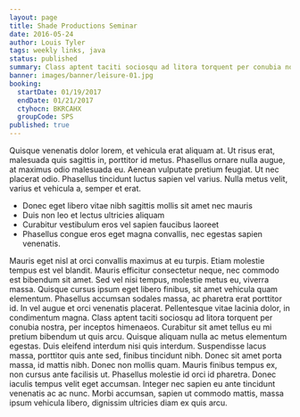 ```yaml
---
layout: page
title: Shade Productions Seminar
date: 2016-05-24
author: Louis Tyler
tags: weekly links, java
status: published
summary: Class aptent taciti sociosqu ad litora torquent per conubia nostra.
banner: images/banner/leisure-01.jpg
booking:
  startDate: 01/19/2017
  endDate: 01/21/2017
  ctyhocn: BKRCAHX
  groupCode: SPS
published: true
---
```

Quisque venenatis dolor lorem, et vehicula erat aliquam at. Ut risus erat, malesuada quis sagittis in, porttitor id metus. Phasellus ornare nulla augue, at maximus odio malesuada eu. Aenean vulputate pretium feugiat. Ut nec placerat odio. Phasellus tincidunt luctus sapien vel varius. Nulla metus velit, varius et vehicula a, semper et erat.

* Donec eget libero vitae nibh sagittis mollis sit amet nec mauris
* Duis non leo et lectus ultricies aliquam
* Curabitur vestibulum eros vel sapien faucibus laoreet
* Phasellus congue eros eget magna convallis, nec egestas sapien venenatis.

Mauris eget nisl at orci convallis maximus at eu turpis. Etiam molestie tempus est vel blandit. Mauris efficitur consectetur neque, nec commodo est bibendum sit amet. Sed vel nisi tempus, molestie metus eu, viverra massa. Quisque cursus ipsum eget libero finibus, sit amet vehicula quam elementum. Phasellus accumsan sodales massa, ac pharetra erat porttitor id. In vel augue et orci venenatis placerat. Pellentesque vitae lacinia dolor, in condimentum magna. Class aptent taciti sociosqu ad litora torquent per conubia nostra, per inceptos himenaeos. Curabitur sit amet tellus eu mi pretium bibendum ut quis arcu. Quisque aliquam nulla ac metus elementum egestas. Duis eleifend interdum nisi quis interdum.
Suspendisse lacus massa, porttitor quis ante sed, finibus tincidunt nibh. Donec sit amet porta massa, id mattis nibh. Donec non mollis quam. Mauris finibus tempus ex, non cursus ante facilisis ut. Phasellus molestie id orci id pharetra. Donec iaculis tempus velit eget accumsan. Integer nec sapien eu ante tincidunt venenatis ac ac nunc. Morbi accumsan, sapien ut commodo mattis, massa ipsum vehicula libero, dignissim ultricies diam ex quis arcu.
